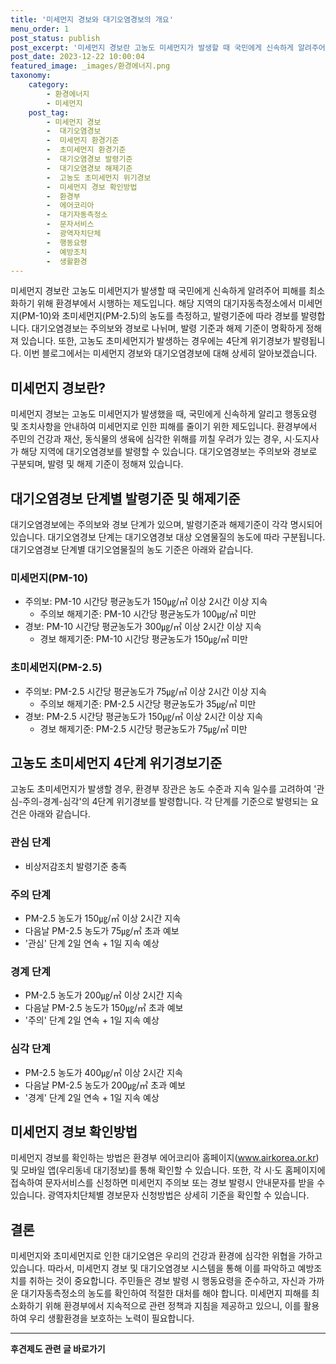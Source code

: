 ```yaml
---
title: '미세먼지 경보와 대기오염경보의 개요'
menu_order: 1
post_status: publish
post_excerpt: '미세먼지 경보란 고농도 미세먼지가 발생할 때 국민에게 신속하게 알려주어 피해를 최소화하기 위해 환경부에서 시행하는 제도입니다. 해당 지역의 대기자동측정소에서 미세먼지 PM 10 와 초미세먼지 PM 2.5 의 농도를 측정하고, 발령기준에 따라 경보를 발령합니다. 대기오염경보는 주의보와 경보로 나뉘며, 발령 기준과 해제 기준이 명확하게 정해져 있습니다. 또한, 고농도 초미세먼지가 발생하는 경우에는 4단계 위기경보가 발령됩니다. 이번 블로그에서는 미세먼지 경보와 대기오염경보에 대해 상세히 알아보겠습니다.'
post_date: 2023-12-22 10:00:04
featured_image: _images/환경에너지.png
taxonomy:
    category:
        - 환경에너지
        - 미세먼지
    post_tag:
        - 미세먼지 경보
        -  대기오염경보
        -  미세먼지 환경기준
        -  초미세먼지 환경기준
        -  대기오염경보 발령기준
        -  대기오염경보 해제기준
        -  고농도 초미세먼지 위기경보
        -  미세먼지 경보 확인방법
        -  환경부
        -  에어코리아
        -  대기자동측정소
        -  문자서비스
        -  광역자치단체
        -  행동요령
        -  예방조치
        -  생활환경
---
```



미세먼지 경보란 고농도 미세먼지가 발생할 때 국민에게 신속하게 알려주어 피해를 최소화하기 위해 환경부에서 시행하는 제도입니다. 해당 지역의 대기자동측정소에서 미세먼지(PM-10)와 초미세먼지(PM-2.5)의 농도를 측정하고, 발령기준에 따라 경보를 발령합니다. 대기오염경보는 주의보와 경보로 나뉘며, 발령 기준과 해제 기준이 명확하게 정해져 있습니다. 또한, 고농도 초미세먼지가 발생하는 경우에는 4단계 위기경보가 발령됩니다. 이번 블로그에서는 미세먼지 경보와 대기오염경보에 대해 상세히 알아보겠습니다.

## 미세먼지 경보란?

미세먼지 경보는 고농도 미세먼지가 발생했을 때, 국민에게 신속하게 알리고 행동요령 및 조치사항을 안내하여 미세먼지로 인한 피해를 줄이기 위한 제도입니다. 환경부에서 주민의 건강과 재산, 동식물의 생육에 심각한 위해를 끼칠 우려가 있는 경우, 시·도지사가 해당 지역에 대기오염경보를 발령할 수 있습니다. 대기오염경보는 주의보와 경보로 구분되며, 발령 및 해제 기준이 정해져 있습니다.

## 대기오염경보 단계별 발령기준 및 해제기준

대기오염경보에는 주의보와 경보 단계가 있으며, 발령기준과 해제기준이 각각 명시되어 있습니다. 대기오염경보 단계는 대기오염경보 대상 오염물질의 농도에 따라 구분됩니다. 대기오염경보 단계별 대기오염물질의 농도 기준은 아래와 같습니다.

### 미세먼지(PM-10)

- 주의보: PM-10 시간당 평균농도가 150㎍/㎥ 이상 2시간 이상 지속
  - 주의보 해제기준: PM-10 시간당 평균농도가 100㎍/㎥ 미만
- 경보: PM-10 시간당 평균농도가 300㎍/㎥ 이상 2시간 이상 지속
  - 경보 해제기준: PM-10 시간당 평균농도가 150㎍/㎥ 미만

### 초미세먼지(PM-2.5)

- 주의보: PM-2.5 시간당 평균농도가 75㎍/㎥ 이상 2시간 이상 지속
  - 주의보 해제기준: PM-2.5 시간당 평균농도가 35㎍/㎥ 미만
- 경보: PM-2.5 시간당 평균농도가 150㎍/㎥ 이상 2시간 이상 지속
  - 경보 해제기준: PM-2.5 시간당 평균농도가 75㎍/㎥ 미만

## 고농도 초미세먼지 4단계 위기경보기준

고농도 초미세먼지가 발생할 경우, 환경부 장관은 농도 수준과 지속 일수를 고려하여 '관심-주의-경계-심각'의 4단계 위기경보를 발령합니다. 각 단계를 기준으로 발령되는 요건은 아래와 같습니다.

### 관심 단계

- 비상저감조치 발령기준 충족

### 주의 단계

- PM-2.5 농도가 150㎍/㎥ 이상 2시간 지속
- 다음날 PM-2.5 농도가 75㎍/㎥ 초과 예보
- '관심' 단계 2일 연속 + 1일 지속 예상

### 경계 단계

- PM-2.5 농도가 200㎍/㎥ 이상 2시간 지속
- 다음날 PM-2.5 농도가 150㎍/㎥ 초과 예보
- '주의' 단계 2일 연속 + 1일 지속 예상

### 심각 단계

- PM-2.5 농도가 400㎍/㎥ 이상 2시간 지속
- 다음날 PM-2.5 농도가 200㎍/㎥ 초과 예보
- '경계' 단계 2일 연속 + 1일 지속 예상

## 미세먼지 경보 확인방법

미세먼지 경보를 확인하는 방법은 환경부 에어코리아 홈페이지(www.airkorea.or.kr) 및 모바일 앱(우리동네 대기정보)를 통해 확인할 수 있습니다. 또한, 각 시·도 홈페이지에 접속하여 문자서비스를 신청하면 미세먼지 주의보 또는 경보 발령시 안내문자를 받을 수 있습니다. 광역자치단체별 경보문자 신청방법은 상세히 기준을 확인할 수 있습니다.

## 결론

미세먼지와 초미세먼지로 인한 대기오염은 우리의 건강과 환경에 심각한 위협을 가하고 있습니다. 따라서, 미세먼지 경보 및 대기오염경보 시스템을 통해 이를 파악하고 예방조치를 취하는 것이 중요합니다. 주민들은 경보 발령 시 행동요령을 준수하고, 자신과 가까운 대기자동측정소의 농도를 확인하여 적절한 대처를 해야 합니다. 미세먼지 피해를 최소화하기 위해 환경부에서 지속적으로 관련 정책과 지침을 제공하고 있으니, 이를 활용하여 우리 생활환경을 보호하는 노력이 필요합니다.
<!-- wp:separator -->
<hr class="wp-block-separator has-alpha-channel-opacity"/>
<!-- /wp:separator -->

<!-- wp:group {"backgroundColor":"base","layout":{"type":"constrained"}} -->
<div class="wp-block-group has-base-background-color has-background"><!-- wp:paragraph {"align":"center","fontSize":"medium"} -->
<p class="has-text-align-center has-large-font-size"><strong>후견제도 관련 글 바로가기</strong></p>
<!-- /wp:paragraph -->


<!-- wp:latest-posts
{"categories":[{"id":1980,"count":19,"description":"","link":"https://uknowlaw.com/category/%ed%9b%84%ea%b2%ac%ec%a0%9c%eb%8f%84/","name":"후견제도","slug":"후견제도","taxonomy":"category","parent":0,"meta":[],"_links":{"self":[{"href":"https://uknowlaw.com/wp-json/wp/v2/categories/1980"}],"collection":[{"href":"https://uknowlaw.com/wp-json/wp/v2/categories"}],"about":[{"href":"https://uknowlaw.com/wp-json/wp/v2/taxonomies/category"}],"wp:post_type":[{"href":"https://uknowlaw.com/wp-json/wp/v2/posts?categories=1980"}],"curies":[{"name":"wp","href":"https://api.w.org/{rel}","templated":true}]}}],"postsToShow":100,"excerptLength":28,"postLayout":"grid","columns":2,"featuredImageAlign":"left","featuredImageSizeSlug":"large","fontSize":"small"} /--></div>
<!-- /wp:group -->